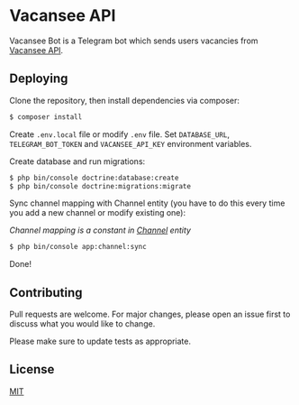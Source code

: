 # Vacansee API

Vacansee Bot is a Telegram bot which sends users vacancies from [Vacansee API](https://github.com/mesolaries/vacansee-api).

## Deploying

Clone the repository, then install dependencies via composer:

```bash
$ composer install
```

Create `.env.local` file or modify `.env` file. Set `DATABASE_URL`, `TELEGRAM_BOT_TOKEN` and `VACANSEE_API_KEY` environment variables.

Create database and run migrations:

```bash
$ php bin/console doctrine:database:create
$ php bin/console doctrine:migrations:migrate
```

Sync channel mapping with Channel entity (you have to do this every time you add a new channel or modify existing one):

_Channel mapping is a constant in [Channel](src/Entity/Channel.php) entity_

```bash
$ php bin/console app:channel:sync
```

Done!

## Contributing
Pull requests are welcome. For major changes, please open an issue first to discuss what you would like to change.

Please make sure to update tests as appropriate.

## License
[MIT](LICENSE)